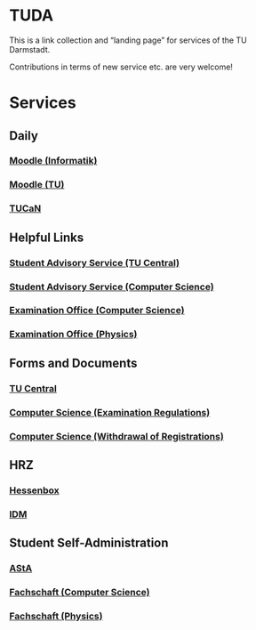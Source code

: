 # TUDA

This is a link collection and “landing page” for services of the TU Darmstadt.

Contributions in terms of new service etc. are very welcome!



# Services

## Daily
### [Moodle (Informatik)](https://moodle.informatik.tu-darmstadt.de)
### [Moodle (TU)](https://moodle.tu-darmstadt.de)
### [TUCaN](https://www.tucan.tu-darmstadt.de)


## Helpful Links
### [Student Advisory Service (TU Central)](https://www.zsb.tu-darmstadt.de)
### [Student Advisory Service (Computer Science)](https://www.informatik.tu-darmstadt.de/studium_fb20/im_studium/beratung_und_unterstuetzung/fachstudienberatung/index.en.jsp)
### [Examination Office (Computer Science)](https://www.informatik.tu-darmstadt.de/studium_fb20/im_studium/studienbuero/index.de.jsp)
### [Examination Office (Physics)](https://www.physik.tu-darmstadt.de/study/studienbuero_1/phys_einrichtungen_dekanat_startseite_2.de.jsp)


## Forms and Documents
### [TU Central](https://www.intern.tu-darmstadt.de/dez_ii/hochschulrecht/gesetze_und_ordnungen/index.de.jsp)
### [Computer Science (Examination Regulations)](https://www.informatik.tu-darmstadt.de/studium_fb20/im_studium/formulare_und_dokumente/ordnungen/index.de.jsp)
### [Computer Science (Withdrawal of Registrations)](https://www.informatik.tu-darmstadt.de/studium_fb20/im_studium/formulare_und_dokumente/pruefungsabmeldung/index.de.jsp)


## HRZ
### [Hessenbox](https://hessenbox.tu-darmstadt.de)
### [IDM](https://www.idm.tu-darmstadt.de/idmPortal/idmPortal)


## Student Self-Administration
### [AStA](https://www.asta.tu-darmstadt.de)
### [Fachschaft (Computer Science)](https://www.fachschaft.informatik.tu-darmstadt.de)
### [Fachschaft (Physics)](https://www.fachschaft.physik.tu-darmstadt.de)
